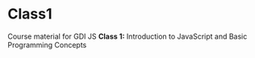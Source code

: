 # Class1
Course material for GDI JS **Class 1:** Introduction to JavaScript and Basic Programming Concepts
